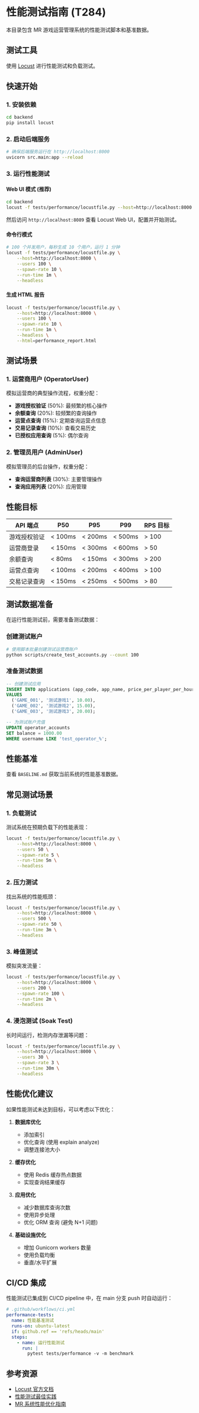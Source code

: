 # 性能测试指南 (T284)

本目录包含 MR 游戏运营管理系统的性能测试脚本和基准数据。

## 测试工具

使用 [Locust](https://locust.io/) 进行性能测试和负载测试。

## 快速开始

### 1. 安装依赖

```bash
cd backend
pip install locust
```

### 2. 启动后端服务

```bash
# 确保后端服务运行在 http://localhost:8000
uvicorn src.main:app --reload
```

### 3. 运行性能测试

#### Web UI 模式 (推荐)

```bash
cd backend
locust -f tests/performance/locustfile.py --host=http://localhost:8000
```

然后访问 `http://localhost:8089` 查看 Locust Web UI，配置并开始测试。

#### 命令行模式

```bash
# 100 个并发用户，每秒生成 10 个用户，运行 1 分钟
locust -f tests/performance/locustfile.py \
    --host=http://localhost:8000 \
    --users 100 \
    --spawn-rate 10 \
    --run-time 1m \
    --headless
```

#### 生成 HTML 报告

```bash
locust -f tests/performance/locustfile.py \
    --host=http://localhost:8000 \
    --users 100 \
    --spawn-rate 10 \
    --run-time 1m \
    --headless \
    --html=performance_report.html
```

## 测试场景

### 1. 运营商用户 (OperatorUser)

模拟运营商的典型操作流程，权重分配：

- **游戏授权验证** (50%): 最频繁的核心操作
- **余额查询** (20%): 较频繁的查询操作
- **运营点查询** (15%): 定期查询运营点信息
- **交易记录查询** (10%): 查看交易历史
- **已授权应用查询** (5%): 偶尔查询

### 2. 管理员用户 (AdminUser)

模拟管理员的后台操作，权重分配：

- **查询运营商列表** (30%): 主要管理操作
- **查询应用列表** (20%): 应用管理

## 性能目标

| API 端点 | P50 | P95 | P99 | RPS 目标 |
|---------|-----|-----|-----|---------|
| 游戏授权验证 | < 100ms | < 200ms | < 500ms | > 100 |
| 运营商登录 | < 150ms | < 300ms | < 600ms | > 50 |
| 余额查询 | < 80ms | < 150ms | < 300ms | > 200 |
| 运营点查询 | < 100ms | < 200ms | < 400ms | > 100 |
| 交易记录查询 | < 150ms | < 250ms | < 500ms | > 80 |

## 测试数据准备

在运行性能测试前，需要准备测试数据：

### 创建测试账户

```bash
# 使用脚本批量创建测试运营商账户
python scripts/create_test_accounts.py --count 100
```

### 准备测试数据

```sql
-- 创建测试应用
INSERT INTO applications (app_code, app_name, price_per_player_per_hour)
VALUES
  ('GAME_001', '测试游戏1', 10.00),
  ('GAME_002', '测试游戏2', 15.00),
  ('GAME_003', '测试游戏3', 20.00);

-- 为测试账户充值
UPDATE operator_accounts
SET balance = 1000.00
WHERE username LIKE 'test_operator_%';
```

## 性能基准

查看 `BASELINE.md` 获取当前系统的性能基准数据。

## 常见测试场景

### 1. 负载测试

测试系统在预期负载下的性能表现：

```bash
locust -f tests/performance/locustfile.py \
    --host=http://localhost:8000 \
    --users 50 \
    --spawn-rate 5 \
    --run-time 5m \
    --headless
```

### 2. 压力测试

找出系统的性能瓶颈：

```bash
locust -f tests/performance/locustfile.py \
    --host=http://localhost:8000 \
    --users 500 \
    --spawn-rate 50 \
    --run-time 3m \
    --headless
```

### 3. 峰值测试

模拟突发流量：

```bash
locust -f tests/performance/locustfile.py \
    --host=http://localhost:8000 \
    --users 200 \
    --spawn-rate 100 \
    --run-time 2m \
    --headless
```

### 4. 浸泡测试 (Soak Test)

长时间运行，检测内存泄漏等问题：

```bash
locust -f tests/performance/locustfile.py \
    --host=http://localhost:8000 \
    --users 30 \
    --spawn-rate 3 \
    --run-time 30m \
    --headless
```

## 性能优化建议

如果性能测试未达到目标，可以考虑以下优化：

1. **数据库优化**
   - 添加索引
   - 优化查询 (使用 explain analyze)
   - 调整连接池大小

2. **缓存优化**
   - 使用 Redis 缓存热点数据
   - 实现查询结果缓存

3. **应用优化**
   - 减少数据库查询次数
   - 使用异步处理
   - 优化 ORM 查询 (避免 N+1 问题)

4. **基础设施优化**
   - 增加 Gunicorn workers 数量
   - 使用负载均衡
   - 垂直/水平扩展

## CI/CD 集成

性能测试已集成到 CI/CD pipeline 中，在 main 分支 push 时自动运行：

```yaml
# .github/workflows/ci.yml
performance-tests:
  name: 性能基准测试
  runs-on: ubuntu-latest
  if: github.ref == 'refs/heads/main'
  steps:
    - name: 运行性能测试
      run: |
        pytest tests/performance -v -m benchmark
```

## 参考资源

- [Locust 官方文档](https://docs.locust.io/)
- [性能测试最佳实践](https://locust.io/best-practices)
- [MR 系统性能优化指南](../../docs/performance_optimization.md)
